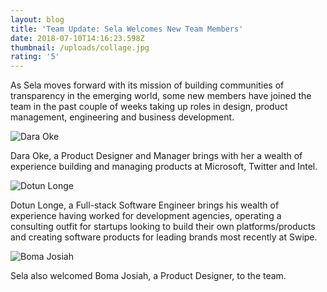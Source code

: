 ```yaml
---
layout: blog
title: 'Team Update: Sela Welcomes New Team Members'
date: 2018-07-10T14:16:23.598Z
thumbnail: /uploads/collage.jpg
rating: '5'
---
```

As Sela moves forward with its mission of building communities of transparency in the emerging world, some new members have joined the team in the past couple of weeks taking up roles in design, product management, engineering and business development. 

![Dara Oke](/uploads/14295520_157816051330373_196082285_n-1-.jpg "Dara Oke")

Dara Oke, a Product Designer and Manager brings with her a wealth of experience building and managing products at Microsoft, Twitter and Intel.

![Dotun Longe](/uploads/small.jpg "Dotun Longe")

Dotun Longe, a Full-stack Software Engineer brings his wealth of experience having worked for development agencies, operating a consulting outfit for startups looking to build their own platforms/products and creating software products for leading brands most recently at Swipe.

![Boma Josiah](/uploads/30601725_164462461051234_6714862895471001600_n.jpg "Boma Josiah")

 Sela also welcomed Boma Josiah, a Product Designer, to the team.

